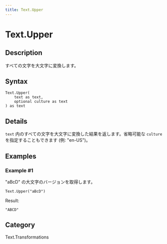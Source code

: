 ```yaml
---
title: Text.Upper
---
```


# Text.Upper


## Description

すべての文字を大文字に変換します。


## Syntax

```powerquery
Text.Upper(
    text as text,
    optional culture as text
) as text
```


## Details

<code>text</code> 内のすべての文字を大文字に変換した結果を返します。省略可能な <code>culture</code> を指定することもできます (例: "en-US")。


## Examples

### Example #1 
&#34;aBcD&#34; の大文字のバージョンを取得します。
```powerquery
Text.Upper("aBcD")
```

Result: 
```powerquery
"ABCD"
```




## Category
Text.Transformations
